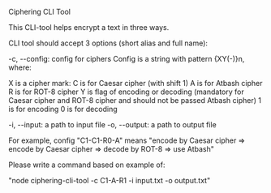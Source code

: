 
Ciphering CLI Tool

This CLI-tool helps encrypt a text in three ways.

CLI tool should accept 3 options (short alias and full name):

-c, --config: config for ciphers Config is a string with pattern {XY(-)}n, where:

X is a cipher mark:
    C is for Caesar cipher (with shift 1)
    A is for Atbash cipher
    R is for ROT-8 cipher
Y is flag of encoding or decoding (mandatory for Caesar cipher and ROT-8 cipher and should not be passed Atbash cipher)
    1 is for encoding
    0 is for decoding

-i, --input: a path to input file
-o, --output: a path to output file

For example, config "C1-C1-R0-A" means "encode by Caesar cipher => encode by Caesar cipher => decode by ROT-8 => use Atbash"

Please write a command based on example of:

"node ciphering-cli-tool -c C1-A-R1 -i input.txt -o output.txt"

